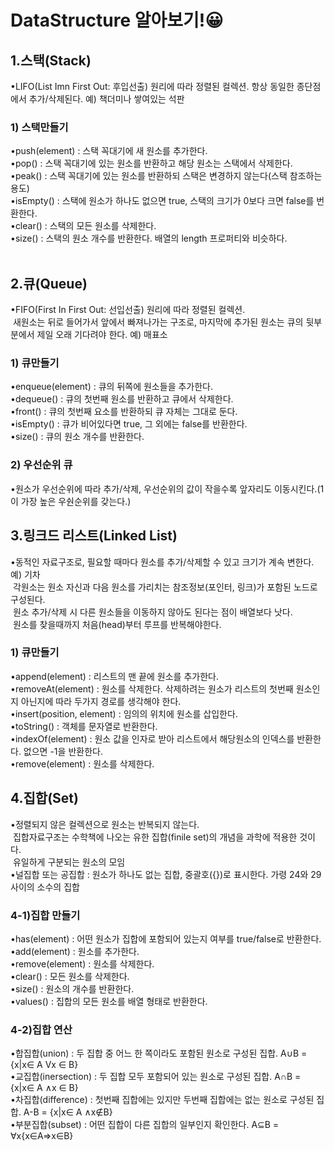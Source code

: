 # DataStructure 알아보기!😀

<h2>1.스택(Stack)</h2>
•LIFO(List Imn First Out: 후입선출) 원리에 따라 정렬된 컬렉션. 항상 동일한 종단점에서 추가/삭제된다. 예) 책더미나 쌓여있는 석판
&nbsp;<h3>1) 스택만들기</h3>
•push(element) : 스택 꼭대기에 새 원소를 추가한다.<br/>
•pop() : 스택 꼭대기에 있는 원소를 반환하고 해당 원소는 스택에서 삭제한다.<br/>
•peak() : 스택 꼭대기에 있는 원소를 반환하되 스택은 변경하지 않는다(스택 참조하는 용도)<br/>
•isEmpty() : 스택에 원소가 하나도 없으면 true, 스택의 크기가 0보다 크면 false를 번환한다.<br/>
•clear() : 스택의 모든 원소를 삭제한다.<br/>
•size() : 스택의 원소 개수를 반환한다. 배열의 length 프로퍼티와 비슷하다. <br/>
<br/>
<h2>2.큐(Queue)</h2>
•FIFO(First In First Out: 선입선출) 원리에 따라 정렬된 컬렉션. <br/>&nbsp;새원소는 뒤로 들어가서 앞에서 빠져나가는 구조로, 마지막에 추가된 원소는 큐의 뒷부분에서 제일 오래 기다려야 한다. 예) 매표소
&nbsp;<h3>1) 큐만들기</h3>
•enqueue(element) : 큐의 뒤쪽에 원소들을 추가한다.<br/>
•dequeue() : 큐의 첫번째 원소를 반환하고 큐에서 삭제한다.<br/>
•front() : 큐의 첫번째 요소를 반환하되 큐 자체는 그대로 둔다.<br/>
•isEmpty() : 큐가 비어있다면 true, 그 외에는 false를 반환한다.<br/>
•size() : 큐의 원소 개수를 반환한다.
&nbsp;<h3>2) 우선순위 큐</h3>
•원소가 우선순위에 따라 추가/삭제, 우선순위의 값이 작을수록 앞자리도 이동시킨다.(1이 가장 높은 우숸순위를 갖는다.)
<br/>
<h2>3.링크드 리스트(Linked List)</h2>
•동적인 자료구조로, 필요할 때마다 원소를 추가/삭제할 수 있고 크기가 계속 변한다. 예) 기차<br/>
&nbsp;각원소는 원소 자신과 다음 원소를 가리치는 참조정보(포인터, 링크)가 포함된 노드로 구성된다.<br/>
&nbsp;원소 추가/삭제 시 다른 원소들을 이동하지 않아도 된다는 점이 배열보다 낫다.<br/>
&nbsp;원소를 찾을때까지 처음(head)부터 루프를 반복해야한다.
&nbsp;<h3>1) 큐만들기</h3>
•append(element) : 리스트의 맨 끝에 원소를 추가한다.<br/>
•removeAt(element) : 원소를 삭제한다. 삭제하려는 원소가 리스트의 첫번째 원소인지 아닌지에 따라 두가지 경로를 생각해야 한다.<br/>
•insert(position, element) : 임의의 위치에 원소를 삽입한다.<br/>
•toString() : 객체를 문자열로 반환한다.<br/>
•indexOf(element) : 원소 값을 인자로 받아 리스트에서 해당원소의 인덱스를 반환한다. 없으면 -1을 반환한다.<br/>
•remove(element) : 원소를 삭제한다.
<br/>
<h2>4.집합(Set)</h2>
•정렬되지 않은 컬렉션으로 원소는 반복되지 않는다.<br/>
&nbsp;집합자료구조는 수학책에 나오는 유한 집합(finile set)의 개념을 과학에 적용한 것이다.<br/>
&nbsp;유일하게 구분되는 원소의 모임<br/>
•널집합 또는 공집합 : 원소가 하나도 없는 집합, 중괄호({})로 표시한다. 가령 24와 29사이의 소수의 집합<br/>
<h3>4-1)집합 만들기</h3>
•has(element) : 어떤 원소가 집합에 포함되어 있는지 여부를 true/false로 반환한다.<br/>
•add(element) : 원소를 추가한다.<br/>
•remove(element) : 원소를 삭제한다.<br/>
•clear() : 모든 원소를 삭제한다.<br/>
•size() : 원소의 개수를 반환한다.<br/>
•values() : 집합의 모든 원소를 배열 형태로 반환한다.<br/>
<h3>4-2)집합 연산</h3>
•합집합(union) : 두 집합 중 어느 한 쪽이라도 포함된 원소로 구성된 집합. A∪B = {x|x∈ A Vx ∈ B}<br/>
•교집합(inersection) : 두 집합 모두 포함되어 있는 원소로 구성된 집합. A∩B = {x|x∈ A ∧x ∈ B}<br/>
•차집합(difference) : 첫번째 집합에는 있지만 두번째 집합에는 없는 원소로 구성된 집합. A-B = {x|x∈ A ∧x∉B}<br/>
•부분집합(subset) : 어떤 집합이 다른 집합의 일부인지 확인한다. A⊆B = ∀x{x∈A=>x∈B}

